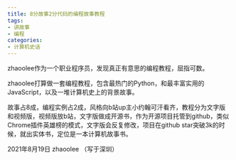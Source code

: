 ```yaml
---
title: 8分故事2分代码的编程故事教程
tags: 
- 讲故事
- 编程
categories:
- 计算机史话
---
```




zhaoolee作为一个职业程序员，发现真正有意思的编程教程，屈指可数。

zhaoolee打算做一套编程教程，包含最热门的Python，和最丰富实用的JavaScript，以及一堆计算机史上的背景故事。

故事占8成，编程实例占2成，风格向b站up主小约翰可汗看齐，教程分为文字版和视频版，视频版放b站，文字版做成开源书，作为开源项目托管到github，类似Chrome插件英雄榜的模式，文字版会反复修改，项目在github star突破3k的时候，就出实体书，定位是一本计算机故事书。

2021年8月19日 zhaoolee （写于深圳）